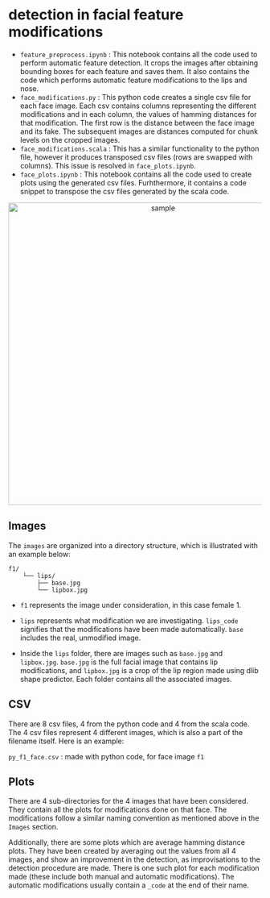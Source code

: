 # detection in facial feature modifications

- `feature_preprocess.ipynb` : This notebook contains all the code used to perform automatic feature detection. It crops the images after obtaining bounding boxes for each feature and saves them. It also contains the code which performs automatic feature modifications to the lips and nose.
-  `face_modifications.py` : This python code creates a single csv file for each face image. Each csv contains columns representing the different modifications and in each column, the values of hamming distances for that modification. The first row is the distance between the face image and its fake. The subsequent images are distances computed for chunk levels on the cropped images.
-  `face_modifications.scala` : This has a similar functionality to the python file, however it produces transposed csv files (rows are swapped with columns). This issue is resolved in `face_plots.ipynb`.
-  `face_plots.ipynb` : This notebook contains all the code used to create plots using the generated csv files. Furhthermore, it contains a code snippet to transpose the csv files generated by the scala code.

<p align="center">
  <img src="https://github.com/user-attachments/assets/c4e946ac-c55a-4a44-af8c-2ca4f2b0a059" alt="sample" width=600>
</p>


## Images

The `images` are organized into a directory structure, which is illustrated with an example below:

```
f1/
    └── lips/
        ├── base.jpg
        └── lipbox.jpg
```

 - `f1` represents the image under consideration, in this case female 1.

 - `lips` represents what modification we are investigating. `lips_code` signifies that the modifications have been made automatically. `base` includes the real, unmodified image.

 - Inside the `lips` folder, there are images such as `base.jpg` and `lipbox.jpg`. `base.jpg` is the full facial image that contains lip modifications, and `lipbox.jpg` is a crop of the lip region made using dlib shape predictor. Each folder contains all the associated images.

## CSV

There are 8 csv files, 4 from the python code and 4 from the scala code. The 4 csv files represent 4 different images, which is also a part of the filename itself.
Here is an example:

`py_f1_face.csv` : made with python code, for face image `f1` 

## Plots

There are 4 sub-directories for the 4 images that have been considered. They contain all the plots for modifications done on that face. The modifications follow a similar naming convention as mentioned above in the `Images` section.

Additionally, there are some plots which are average hamming distance plots. They have been created by averaging out the values from all 4 images, and show an improvement in the detection, as improvisations to the detection procedure are made. There is one such plot for each modification made (these include both manual and automatic modifications). The automatic modifications usually contain a `_code` at the end of their name.






